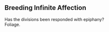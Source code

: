 Breeding Infinite Affection
---------------------------
Has the divisions been responded with epiphany?  
Foliage.  
